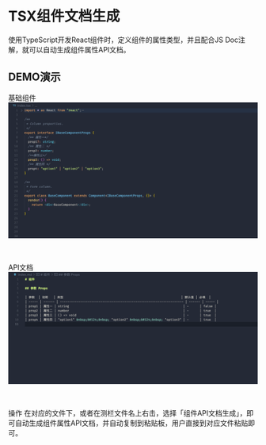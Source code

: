 # TSX组件文档生成

使用TypeScript开发React组件时，定义组件的属性类型，并且配合JS Doc注解，就可以自动生成组件属性API文档。

## DEMO演示

基础组件
![基础组件](./src/assets/component.png)

<br/>

API文档
![API文档](./src/assets/api_component.png)

<br/>

操作
在对应的文件下，或者在测栏文件名上右击，选择「组件API文档生成」，即可自动生成组件属性API文档，并自动复制到粘贴板，用户直接到对应文件粘贴即可。
